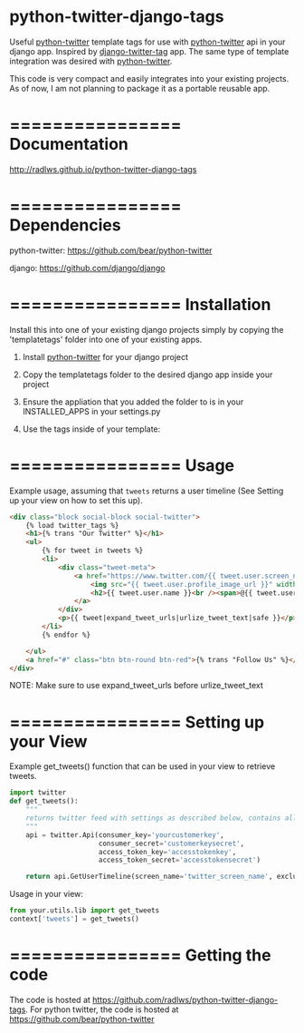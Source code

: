 python-twitter-django-tags
==========================

Useful [python-twitter](https://github.com/bear/python-twitter) template tags for use with [python-twitter](https://github.com/bear/python-twitter) api in your django app. Inspired by [django-twitter-tag](https://github.com/coagulant/django-twitter-tag) app. The same type of template integration was desired with [python-twitter](https://github.com/bear/python-twitter).

This code is very compact and easily integrates into your existing projects. As of now, I am not planning to package it as a portable reusable app.

================
Documentation
================

http://radlws.github.io/python-twitter-django-tags

================
Dependencies
================

python-twitter: https://github.com/bear/python-twitter

django: https://github.com/django/django

================
Installation
================

Install this into one of your existing django projects simply by copying the 'templatetags' folder into one of your existing apps.

1. Install [python-twitter](https://github.com/bear/python-twitter) for your django project
2. Copy the templatetags folder to the desired django app inside your project
3. Ensure the appliation that you added the folder to is in your INSTALLED_APPS in your settings.py

4. Use the tags inside of your template:


================
Usage
================

Example usage, assuming that  `tweets` returns a user timeline (See Setting up your view on how to set this up). 
```html
<div class="block social-block social-twitter">
    {% load twitter_tags %}
    <h1>{% trans "Our Twitter" %}</h1>
    <ul>
        {% for tweet in tweets %}
        <li>
            <div class="tweet-meta">
                <a href="https://www.twitter.com/{{ tweet.user.screen_name }}/status/{{ tweet.id }}" target="_blank">
                    <img src="{{ tweet.user.profile_image_url }}" width="32" height="32" />
                    <h2>{{ tweet.user.name }}<br /><span>@{{ tweet.user.screen_name }} &middot; {{ tweet.created_at|twitter_date }}</span></h2>
                </a>
            </div>
            <p>{{ tweet|expand_tweet_urls|urlize_tweet_text|safe }}</p>
        </li>
        {% endfor %}

    </ul>
    <a href="#" class="btn btn-round btn-red">{% trans "Follow Us" %}</a>
</div>
```
NOTE: Make sure to use expand_tweet_urls before urlize_tweet_text


================
Setting up your View
================

Example get_tweets() function that can be used in your view to retrieve tweets.

```python
import twitter
def get_tweets():
    """
    returns twitter feed with settings as described below, contains all related twitter settings
    """
    api = twitter.Api(consumer_key='yourcustomerkey',
                      consumer_secret='customerkeysecret',
                      access_token_key='accesstokenkey',
                      access_token_secret='accesstokensecret')

    return api.GetUserTimeline(screen_name='twitter_screen_name', exclude_replies=True, include_rts=False)  # includes entities
```

Usage in your view:
```python
from your.utils.lib import get_tweets
context['tweets'] = get_tweets()
```

================
Getting the code
================
The code is hosted at https://github.com/radlws/python-twitter-django-tags. For python twitter, the code is hosted at https://github.com/bear/python-twitter
